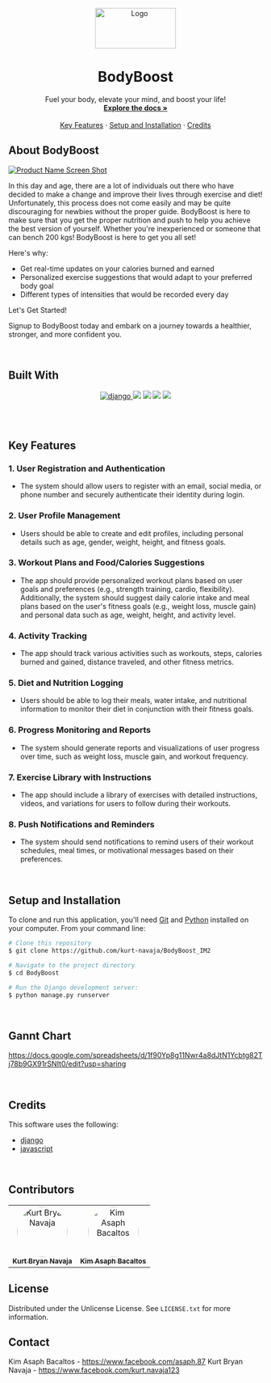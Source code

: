 <br />
<div align="center">
  <a href="https://github.com/othneildrew/Best-README-Template">
    <img src="Login/static/loginPage/images/logoPurple.png" alt="Logo" width="160" height="80" margin-bottom=-8px>
  </a>

  <h1 align="center">BodyBoost</h1>

  <p align="center">
    Fuel your body, elevate your mind, and boost your life!
    <br />
    <a href="https://github.com/othneildrew/Best-README-Template"><strong>Explore the docs »</strong></a>
    <br />
    <br />
    <a href="https://github.com/othneildrew/Best-README-Template">Key Features</a>
    ·
    <a href="https://github.com/othneildrew/Best-README-Template/issues/new?labels=bug&template=bug-report---.md">Setup and Installation</a>
    ·
    <a href="https://github.com/othneildrew/Best-README-Template/issues/new?labels=enhancement&template=feature-request---.md">Credits</a>
    </p>
</div>

<!-- ABOUT THE PROJECT -->
## About BodyBoost

[![Product Name Screen Shot](Login/static/loginPage/images/screenshot20240828at100419pmremovebgpreview11333-r5i-200h.png)](Login/static/loginPage/images/screenshot20240828at100419pmremovebgpreview11333-r5i-200h.png)

In this day and age, there are a lot of individuals out there who have decided to make a change and improve their lives through exercise and diet! Unfortunately, this process does not come easily and may be quite discouraging for newbies without the proper guide. BodyBoost is here to make sure that you get the proper nutrition and push to help you achieve the best version of yourself. Whether you're inexperienced or someone that can bench 200 kgs! BodyBoost is here to get you all set!

Here's why:
* Get real-time updates on your calories burned and earned
* Personalized exercise suggestions that would adapt to your preferred body goal
* Different types of intensities that would be recorded every day

Let's Get Started!

Signup to BodyBoost today and embark on a journey towards a healthier, stronger, and more confident you.

<br>

## Built With

<p align="center">
  <a href="https://badge.fury.io/for/py/django?icon=t">
    <img src="https://img.shields.io/badge/Django-092E20?style=for-the-badge&logo=django&logoColor=green"
         alt="django">
  </a>
  <a>
    <img src="https://img.shields.io/badge/ChatGPT-74aa9c?style=for-the-badge&logo=openai&logoColor=white">
  </a>
  <a>
    <img src="https://img.shields.io/badge/JavaScript-323330?style=for-the-badge&logo=javascript&logoColor=F7DF1E">
  </a>
  <a>
    <img src="https://img.shields.io/badge/Sqlite-003B57?style=for-the-badge&logo=sqlite&logoColor=white">
  </a>
  <a>
    <img src="https://img.shields.io/badge/github%20copilot-000000?style=for-the-badge&logo=githubcopilot&logoColor=white">
  </a>

<br><br>

## Key Features

### 1.	User Registration and Authentication
-	The system should allow users to register with an email, social media, or phone number and securely authenticate their identity during login.

### 2.	User Profile Management
-	Users should be able to create and edit profiles, including personal details such as age, gender, weight, height, and fitness goals.

### 3.	Workout Plans and Food/Calories Suggestions
-	The app should provide personalized workout plans based on user goals and preferences (e.g., strength training, cardio, flexibility). Additionally, the system should suggest daily calorie intake and meal plans based on the user's fitness goals (e.g., weight loss, muscle gain) and personal data such as age, weight, height, and activity level.

### 4.	Activity Tracking
-	The app should track various activities such as workouts, steps, calories burned and gained, distance traveled, and other fitness metrics.

### 5.	Diet and Nutrition Logging
-	Users should be able to log their meals, water intake, and nutritional information to monitor their diet in conjunction with their fitness goals.

### 6.	Progress Monitoring and Reports
-	The system should generate reports and visualizations of user progress over time, such as weight loss, muscle gain, and workout frequency.

### 7.	Exercise Library with Instructions
-	The app should include a library of exercises with detailed instructions, videos, and variations for users to follow during their workouts.

### 8.	Push Notifications and Reminders
-	The system should send notifications to remind users of their workout schedules, meal times, or motivational messages based on their preferences.

<br>

## Setup and Installation

To clone and run this application, you'll need [Git](https://git-scm.com) and [Python](https://www.python.org/) installed on your computer. From your command line:

```bash
# Clone this repository
$ git clone https://github.com/kurt-navaja/BodyBoost_IM2

# Navigate to the project directory
$ cd BodyBoost

# Run the Django development server:
$ python manage.py runserver
```
<br>

## Gannt Chart

https://docs.google.com/spreadsheets/d/1f90Yp8g11Nwr4a8dJtN1Ycbtg82Tj78b9GX91rSNIt0/edit?usp=sharing

<br>

## Credits

This software uses the following:

- [django](https://www.djangoproject.com/)
- [javascript](https://www.javascript.com/)

<br>

## Contributors

<table>
  <tr>
    <td align="center">
      <a href="https://github.com/kurt-navaja">
        <img src="https://avatars.githubusercontent.com/u/151386675?v=4" width="100px" height="100px" style="border-radius:50%;object-fit:cover;" alt="Kurt Bryan Navaja"/><br />
        <sub><b>Kurt Bryan Navaja</b></sub>
      </a>
    </td>
    <td align="center">
      <a href="https://github.com/kimasaph">
        <img src="https://avatars.githubusercontent.com/u/169886794?s=400&u=4a5074927820b4051ea7de06e82200e39511bad5&v=4" width="100px" height="100px" style="border-radius:50%;object-fit:cover;" alt="Kim Asaph Bacaltos"/><br />
        <sub><b>Kim Asaph Bacaltos</b></sub>
      </a>
    </td>
  </tr>
</table>


<!-- LICENSE -->
## License

Distributed under the Unlicense License. See `LICENSE.txt` for more information.



<!-- CONTACT -->
## Contact

Kim Asaph Bacaltos - https://www.facebook.com/asaph.87
Kurt Bryan Navaja - https://www.facebook.com/kurt.navaja123
